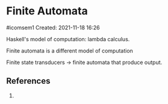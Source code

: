 # Finite Automata
#icomsem1 
Created: 2021-11-18 16:26

Haskell's model of computation: lambda calculus.

Finite automata is a different model of computation

Finite state transducers -> finite automata that produce output.



## References
1. 
